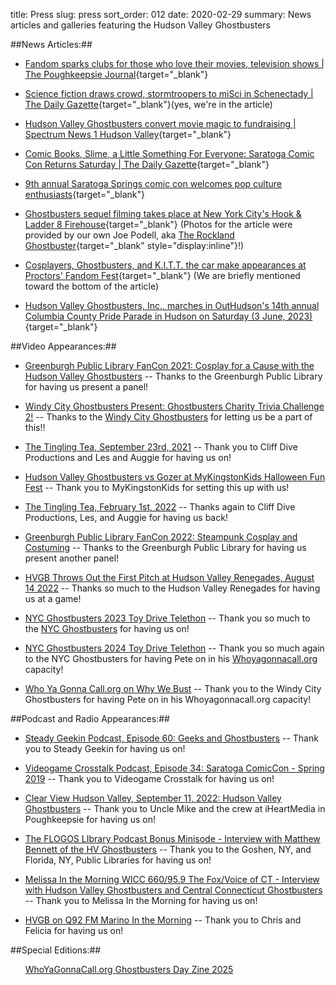 title: Press
slug: press
sort_order: 012
date: 2020-02-29
summary: News articles and galleries featuring the Hudson Valley Ghostbusters

##News Articles:##

* [Fandom sparks clubs for those who love their movies, television shows | The Poughkeepsie Journal](https://www.poughkeepsiejournal.com/story/life/2018/06/21/hudson-valley-clubs-generate-fandom/714148002/){target="_blank"}

* [Science fiction draws crowd, stormtroopers to miSci in Schenectady | The Daily Gazette](https://dailygazette.com/article/2019/08/10/science-fiction-draws-crowd-to-misci){target="_blank"}(yes, we're in the article)

* [Hudson Valley Ghostbusters convert movie magic to fundraising | Spectrum News 1 Hudson Valley](https://spectrumlocalnews.com/nys/hudson-valley/human-interest/2021/09/26/hudson-valley-ghostbusters-put-the-fun-in-fundraising?fbclid=IwAR1e-NR4H0ZwCCUsGUnIR-wutD8jmgOU9Gk8SOTztn4hrxNElwQTr0J_a98){target="_blank"}

* [Comic Books, Slime, a Little Something For Everyone: Saratoga Comic Con Returns Saturday | The Daily Gazette](https://dailygazette.com/2022/11/11/comic-books-slime-a-little-something-for-everyone-saratoga-comic-con-returns-saturday/){target="_blank"}

* [9th annual Saratoga Springs comic con welcomes pop culture enthusiasts](https://wnyt.com/top-stories/9th-annual-saratoga-springs-comic-con-welcomes-pop-culture-enthusiasts/){target="_blank"}

* [Ghostbusters sequel filming takes place at New York City's Hook & Ladder 8 Firehouse](https://ghostbustersnews.com/2023/06/15/ghostbusters-sequel-filming-reunites-nycs-hook-ladder-8-firehouse-with-the-ecto-1/){target="_blank"} (Photos for the article were provided by our own Joe Podell, aka [The Rockland Ghostbuster](https://rocklandghostbuster.com){target="_blank" style="display:inline"}!)

* [Cosplayers, Ghostbusters, and K.I.T.T. the car make appearances at Proctors' Fandom Fest](https://www.timesunion.com/news/article/fandom-fest-proctors-schenectady-brings-18331069.php){target="_blank"} (We are briefly mentioned toward the bottom of the article)

* [Hudson Valley Ghostbusters, Inc., marches in OutHudson's 14th annual Columbia County Pride Parade in Hudson on Saturday (3 June, 2023)](https://www.hudsonvalley360.com/hudson-valley-ghostbusters-inc-marches-in-outhudsons-14th-annual-columbia-county-pride-parade-in-hudson/image_4a807848-025f-11ee-baab-137d38bf0302.html){target="_blank"}

##Video Appearances:##
<ul>
<li><p><a href="https://vimeo.com/618378231" target="_blank" style="display:inline">Greenburgh Public Library FanCon 2021: Cosplay for a Cause with the Hudson Valley Ghostbusters</a> -- Thanks to the Greenburgh Public Library for having us present a panel!</p></li>
<li><p><a href="https://www.youtube.com/watch?v=oX4iRXvJxOQ" target="_blank" style="display:inline">Windy City Ghostbusters Present: Ghostbusters Charity Trivia Challenge 2!</a> -- Thanks to the <a href="https://windycitygb.com" target="_blank" style="display:inline">Windy City Ghostbusters</a> for letting us be a part of this!!</p></li>
<li><p><a href="https://www.youtube.com/watch?v=0ioJXNrvq7k" target="_blank" style="display:inline">The Tingling Tea, September 23rd, 2021</a> -- Thank you to Cliff Dive Productions and Les and Auggie for having us on!</p></li>
<li><p><a href="https://www.youtube.com/watch?v=gnbZMUEzJU8" target="_blank" style="display:inline">Hudson Valley Ghostbusters vs Gozer at MyKingstonKids Halloween Fun Fest</a> -- Thank you to MyKingstonKids for setting this up with us!</p></li>
<li><p><a href="https://www.youtube.com/watch?v=iU6xVYErHTA" target="_blank" style="display:inline">The Tingling Tea, February 1st, 2022</a> -- Thanks again to Cliff Dive Productions, Les, and Auggie for having us back!</p></li>
<li><p><a href="https://vimeo.com/740151182" target="_blank" style="display:inline">Greenburgh Public Library FanCon 2022: Steampunk Cosplay and Costuming</a> -- Thanks to the Greenburgh Public Library for having us present another panel!</p></li>
<li><p><a href="https://www.youtube.com/watch?v=NcO2LMCDdyk" target="_blank" style="display:inline">HVGB Throws Out the First Pitch at Hudson Valley Renegades, August 14 2022</a> -- Thanks so much to the Hudson Valley Renegades for having us at a game!</p></li>
<li><p><a href="https://www.youtube.com/watch?v=yEaG9CHP0tM" target="_blank" style="display:inline">NYC Ghostbusters 2023 Toy Drive Telethon</a> -- Thank you so much to the <a href="https://nycghostbusters.com" target="_blank" style="display:inline">NYC Ghostbusters</a> for having us on!</p></li>
<li><p><a href="https://www.youtube.com/watch?v=XNdJJ6s_5-k" target="_blank" style="display:inline">NYC Ghostbusters 2024 Toy Drive Telethon</a> -- Thank you so much again to the NYC Ghostbusters for having Pete on in his <a href="https://whoyagonnacall.org" target="_blank" style="display:inline">Whoyagonnacall.org</a> capacity!</p></li>
<li><p><a href="https://www.youtube.com/watch?v=f2H6N5IYiPo&t=7s" target="_blank" style="display:inline">Who Ya Gonna Call.org on Why We Bust</a> -- Thank you to the Windy City Ghostbusters for having Pete on in his Whoyagonnacall.org capacity!</p></li>
</ul>

##Podcast and Radio Appearances:##
<ul>
<li><p><a href="https://soundcloud.com/user-912529527/steady-geekin-ep-60-geeks-and-ghostbusters" target="_blank" style="display:inline">Steady Geekin Podcast, Episode 60: Geeks and Ghostbusters</a> -- Thank you to Steady Geekin for having us on!</p></li>
<li><p><a href="https://videogamecrosstalk.com/2019/05/02/ep-034-saratoga-comic-con-spring-2019" target="_blank" style="display:inline">Videogame Crosstalk Podcast, Episode 34: Saratoga ComicCon - Spring 2019</a> -- Thank you to Videogame Crosstalk for having us on!</p></li>
<li><p><a href="https://www.iheart.com/podcast/481-clear-view-hudson-v-28550385/episode/clear-view-hv-09-11-2022-guests-tara-101845558/" target="_blank" style="display:inline">Clear View Hudson Valley, September 11, 2022: Hudson Valley Ghostbusters</a> -- Thank you to Uncle Mike and the crew at iHeartMedia in Poughkeepsie for having us on!<p></li>
<li><p><a href="https://clrosari.podbean.com/e/bonus-minisode-interview-with-matthew-bennett-of-the-hv-ghostbusters/" target="_blank" style="display:inline">The FLOGOS LIbrary Podcast Bonus Minisode - Interview with Matthew Bennett of the HV Ghostbusters</a> -- Thank you to the Goshen, NY, and Florida, NY, Public Libraries for having us on!</p></li>
<li><p><a href="https://audioboom.com/posts/8594786-melissa-in-the-morning-ghostbusters" target="_blank" style="display:inline">Melissa In the Morning WICC 660/95.9 The Fox/Voice of CT - Interview with Hudson Valley Ghostbusters and Central Connecticut Ghostbusters</a> -- Thank you to Melissa In the Morning for having us on!</p></li>
<li><p><a href="https://hudsonvalleyghostbusters.org/extra/hvgb_q92_marino_in_the_morning_30_oct_2024.mp3" target="_blank" style="display:inline">HVGB on Q92 FM Marino In the Morning</a> -- Thank you to Chris and Felicia for having us on!</p></li>
</ul>

##Special Editions:##
<ul style="list-style:none">
<li><p><object data="https://hudsonvalleyghostbusters.org/extra/Ghostbusters-Day-Zine-2025.pdf" type="application/pdf" width="100%" height="1200px"/><a href="https://hudsonvalleyghostbusters.org/extra/Ghostbusters-Day-Zine-2025.pdf" target="_blank" >WhoYaGonnaCall.org Ghostbusters Day Zine 2025</a></p></li>
</ul>
